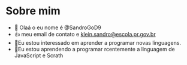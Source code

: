 # Sobre mim
- 👋 Olaá o eu nome é @SandroGoD9
- :+1: meu email de contato e klein.sandro@escola.pr.gov.br
- 👀Eu estou interessado em aprender a programar novas linguagens.
- 🌱Eu estou aprendendo a programar rcentemente a linguagem de JavaScript e Scrath 

<!---
SandroGoD9/SandroGoD9 is a ✨ special ✨ repository because its `README.md` (this file) appears on your GitHub profile.
You can click the Preview link to take a look at your changes.
--->
